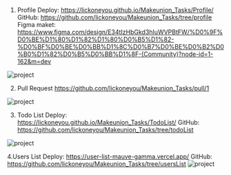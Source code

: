 1. Profile
Deploy: https://lickoneyou.github.io/Makeunion_Tasks/Profile/
GitHub: https://github.com/lickoneyou/Makeunion_Tasks/tree/profile
Figma maket: https://www.figma.com/design/E34tIzHbGkd3hIuWVPBtFW/%D0%9F%D0%BE%D1%80%D1%82%D1%80%D0%B5%D1%82-%D0%BF%D0%BE%D0%BB%D1%8C%D0%B7%D0%BE%D0%B2%D0%B0%D1%82%D0%B5%D0%BB%D1%8F-(Community)?node-id=1-162&m=dev
<img alt="project" src="https://private-user-images.githubusercontent.com/106067344/342807646-54bfd8dc-938c-41cd-a0b3-3849e8fcda4f.png?jwt=eyJhbGciOiJIUzI1NiIsInR5cCI6IkpXVCJ9.eyJpc3MiOiJnaXRodWIuY29tIiwiYXVkIjoicmF3LmdpdGh1YnVzZXJjb250ZW50LmNvbSIsImtleSI6ImtleTUiLCJleHAiOjE3MTkzMzI0MjgsIm5iZiI6MTcxOTMzMjEyOCwicGF0aCI6Ii8xMDYwNjczNDQvMzQyODA3NjQ2LTU0YmZkOGRjLTkzOGMtNDFjZC1hMGIzLTM4NDllOGZjZGE0Zi5wbmc_WC1BbXotQWxnb3JpdGhtPUFXUzQtSE1BQy1TSEEyNTYmWC1BbXotQ3JlZGVudGlhbD1BS0lBVkNPRFlMU0E1M1BRSzRaQSUyRjIwMjQwNjI1JTJGdXMtZWFzdC0xJTJGczMlMkZhd3M0X3JlcXVlc3QmWC1BbXotRGF0ZT0yMDI0MDYyNVQxNjE1MjhaJlgtQW16LUV4cGlyZXM9MzAwJlgtQW16LVNpZ25hdHVyZT1mMzBjN2U2MDViOGY2NjNlNDE2NzJlZDIxM2IzOGUwZDQ5YjY5NzIyMmZmNTQzMGI1YWEyM2IwYzBlNjRkYzEwJlgtQW16LVNpZ25lZEhlYWRlcnM9aG9zdCZhY3Rvcl9pZD0wJmtleV9pZD0wJnJlcG9faWQ9MCJ9.QXWhKCsHEfltFTISMRNWbKr9rxTbVnT4SQYvvTjEJjU">

2. Pull Request https://github.com/lickoneyou/Makeunion_Tasks/pull/1
<img alt="project" src="https://sun9-57.userapi.com/impg/kHQsLBJCWWAV8dFxW8lYulBWdCFU7H9PgYeraw/fvbeOgGd7RE.jpg?size=1823x1541&quality=95&sign=f69f82a8ff91ebaa23fa529ff7c22320&type=album">

3. Todo List
Deploy: https://lickoneyou.github.io/Makeunion_Tasks/TodoList/
GitHub: https://github.com/lickoneyou/Makeunion_Tasks/tree/todoList
<img alt="project" src="https://private-user-images.githubusercontent.com/106067344/342808263-2b989aab-15ba-4286-a8ad-73bd3a8c3a81.png?jwt=eyJhbGciOiJIUzI1NiIsInR5cCI6IkpXVCJ9.eyJpc3MiOiJnaXRodWIuY29tIiwiYXVkIjoicmF3LmdpdGh1YnVzZXJjb250ZW50LmNvbSIsImtleSI6ImtleTUiLCJleHAiOjE3MTkzMzI0MjgsIm5iZiI6MTcxOTMzMjEyOCwicGF0aCI6Ii8xMDYwNjczNDQvMzQyODA4MjYzLTJiOTg5YWFiLTE1YmEtNDI4Ni1hOGFkLTczYmQzYThjM2E4MS5wbmc_WC1BbXotQWxnb3JpdGhtPUFXUzQtSE1BQy1TSEEyNTYmWC1BbXotQ3JlZGVudGlhbD1BS0lBVkNPRFlMU0E1M1BRSzRaQSUyRjIwMjQwNjI1JTJGdXMtZWFzdC0xJTJGczMlMkZhd3M0X3JlcXVlc3QmWC1BbXotRGF0ZT0yMDI0MDYyNVQxNjE1MjhaJlgtQW16LUV4cGlyZXM9MzAwJlgtQW16LVNpZ25hdHVyZT05MWI1YWMwNDE1ZGM4ZjQwZjRjYmMxNjMyZWE3OTRjY2NhM2RlZDA1NzFhZDVmOTMwODdjNDlmYjZjMzU1ZGUzJlgtQW16LVNpZ25lZEhlYWRlcnM9aG9zdCZhY3Rvcl9pZD0wJmtleV9pZD0wJnJlcG9faWQ9MCJ9.cX8hefSvVAy-7-xMzBr0H8RztGduUsmnXzzOI5blQ2c">

4.Users List
Deploy: https://user-list-mauve-gamma.vercel.app/
GitHub: https://github.com/lickoneyou/Makeunion_Tasks/tree/usersList
<img alt="project" src="https://private-user-images.githubusercontent.com/106067344/342809333-c852da0c-1323-45ba-a522-f5e91acc0b69.png?jwt=eyJhbGciOiJIUzI1NiIsInR5cCI6IkpXVCJ9.eyJpc3MiOiJnaXRodWIuY29tIiwiYXVkIjoicmF3LmdpdGh1YnVzZXJjb250ZW50LmNvbSIsImtleSI6ImtleTUiLCJleHAiOjE3MTkzMzI0MjgsIm5iZiI6MTcxOTMzMjEyOCwicGF0aCI6Ii8xMDYwNjczNDQvMzQyODA5MzMzLWM4NTJkYTBjLTEzMjMtNDViYS1hNTIyLWY1ZTkxYWNjMGI2OS5wbmc_WC1BbXotQWxnb3JpdGhtPUFXUzQtSE1BQy1TSEEyNTYmWC1BbXotQ3JlZGVudGlhbD1BS0lBVkNPRFlMU0E1M1BRSzRaQSUyRjIwMjQwNjI1JTJGdXMtZWFzdC0xJTJGczMlMkZhd3M0X3JlcXVlc3QmWC1BbXotRGF0ZT0yMDI0MDYyNVQxNjE1MjhaJlgtQW16LUV4cGlyZXM9MzAwJlgtQW16LVNpZ25hdHVyZT0wZDIyZGZlYmUyNGY1NWU4YTliZWUzZmIxNTEwZGE1Yjg1YTgwYjQyZTgzOTI1OTNlZDcxZWFlN2EzZWNmM2RkJlgtQW16LVNpZ25lZEhlYWRlcnM9aG9zdCZhY3Rvcl9pZD0wJmtleV9pZD0wJnJlcG9faWQ9MCJ9.ga-HE5yNe5IJzQkJ1PYyxJDm8pm_NsE7vNdr_27AGjk">
